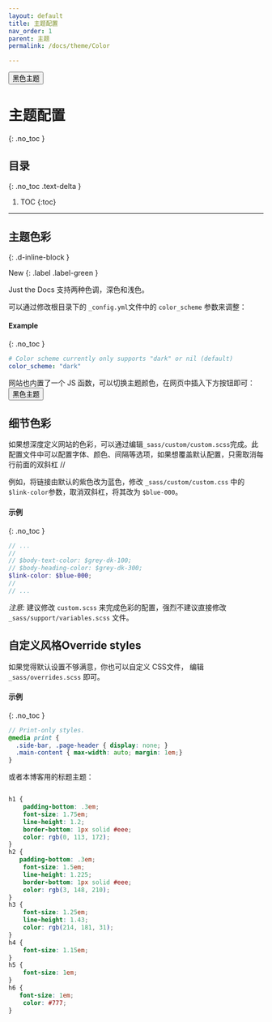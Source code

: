 ```yaml
---
layout: default
title: 主题配置
nav_order: 1
parent: 主题
permalink: /docs/theme/Color

---
```




<button class="btn js-toggle-dark-mode">黑色主题</button>

<script type="text/javascript" src="{{ "/assets/js/dark-mode-preview.js" | absolute_url }}"></script>

# 主题配置

{: .no_toc }



## 目录
{: .no_toc .text-delta }

1. TOC
{:toc}

---

## 主题色彩
{: .d-inline-block }

New
{: .label .label-green }

Just the Docs 支持两种色调，深色和浅色。

可以通过修改根目录下的 `_config.yml`文件中的 `color_scheme` 参数来调整：

#### Example
{: .no_toc }

```yaml
# Color scheme currently only supports "dark" or nil (default)
color_scheme: "dark"
```
网站也内置了一个 JS 函数，可以切换主题颜色，在网页中插入下方按钮即可：
<button class="btn js-toggle-dark-mode">黑色主题</button>

<script type="text/javascript" src="{{ "/assets/js/dark-mode-preview.js" | absolute_url }}"></script>
## 细节色彩

如果想深度定义网站的色彩，可以通过编辑`_sass/custom/custom.scss`完成。此配置文件中可以配置字体、颜色、间隔等选项，如果想覆盖默认配置，只需取消每行前面的双斜杠 //

例如，将链接由默认的紫色改为蓝色，修改 `_sass/custom/custom.css` 中的 `$link-color`参数，取消双斜杠，将其改为 `$blue-000`。

#### 示例
{: .no_toc }

```scss
// ...
//
// $body-text-color: $grey-dk-100;
// $body-heading-color: $grey-dk-300;
$link-color: $blue-000;
//
// ...
```

_注意:_ 建议修改 `custom.scss` 来完成色彩的配置，强烈不建议直接修改 `_sass/support/variables.scss` 文件。

## 自定义风格Override styles

如果觉得默认设置不够满意，你也可以自定义 CSS文件， 编辑 `_sass/overrides.scss` 即可。

#### 示例
{: .no_toc }

```scss
// Print-only styles.
@media print {
  .side-bar, .page-header { display: none; }
  .main-content { max-width: auto; margin: 1em;}
}
```



或者本博客用的标题主题：

```css

h1 {
    padding-bottom: .3em;
    font-size: 1.75em;
    line-height: 1.2;
    border-bottom: 1px solid #eee;
    color: rgb(0, 113, 172);
}
h2 {
   padding-bottom: .3em;
    font-size: 1.5em;
    line-height: 1.225;
    border-bottom: 1px solid #eee;
    color: rgb(3, 148, 210);
}
h3 {
    font-size: 1.25em;
    line-height: 1.43;
    color: rgb(214, 181, 31);
}
h4 {
    font-size: 1.15em;
}
h5 {
    font-size: 1em;
}
h6 {
   font-size: 1em;
    color: #777;
}
```


